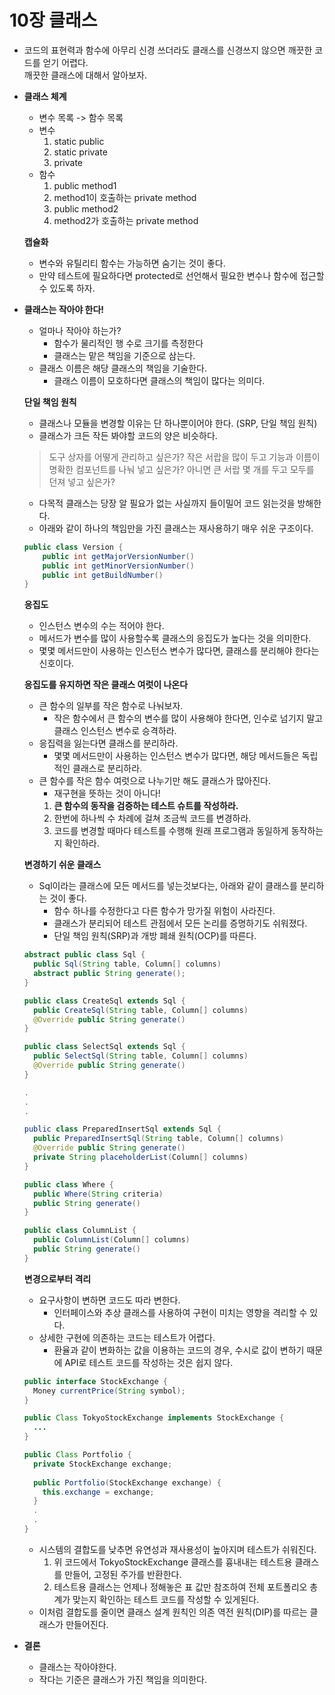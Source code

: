 # 10장 클래스

- 코드의 표현력과 함수에 아무리 신경 쓰더라도 클래스를 신경쓰지 않으면 깨끗한 코드를 얻기 어렵다.  
깨끗한 클래스에 대해서 알아보자.

- **클래스 체계**

    - 변수 목록 -> 함수 목록
    - 변수
      1. static public 
      2. static private 
      3. private
    - 함수
      1. public method1
      2. method1이 호출하는 private method
      3. public method2
      4. method2가 호출하는 private method

    **캡슐화**

    - 변수와 유틸리티 함수는 가능하면 숨기는 것이 좋다.
    - 만약 테스트에 필요하다면 protected로 선언해서 필요한 변수나 함수에 접근할 수 있도록 하자.

- **클래스는 작아야 한다!**

    - 얼마나 작아야 하는가?
      - 함수가 물리적인 행 수로 크기를 측정한다
      - 클래스는 맡은 책임을 기준으로 삼는다.
    - 클래스 이름은 해당 클래스의 책임을 기술한다.
      - 클래스 이름이 모호하다면 클래스의 책임이 많다는 의미다.
    
    **단일 책임 원칙**

    - 클래스나 모듈을 변경할 이유는 단 하나뿐이어야 한다. (SRP, 단일 책임 원칙)
    - 클래스가 크든 작든 봐야할 코드의 양은 비슷하다. 
    > 도구 상자를 어떻게 관리하고 싶은가? 
    작은 서랍을 많이 두고 기능과 이름이 명확한 컴포넌트를 나눠 넣고 싶은가? 
    아니면 큰 서랍 몇 개를 두고 모두를 던져 넣고 싶은가?
    - 다목적 클래스는 당장 알 필요가 없는 사실까지 들이밀어 코드 읽는것을 방해한다.
    - 아래와 같이 하나의 책임만을 가진 클래스는 재사용하기 매우 쉬운 구조이다.
    ``` java
    public class Version {
        public int getMajorVersionNumber()
        public int getMinorVersionNumber()
        public int getBuildNumber()
    }
    ```

    **응집도**

    - 인스턴스 변수의 수는 적어야 한다.
    - 메서드가 변수를 많이 사용할수록 클래스의 응집도가 높다는 것을 의미한다.
    - 몇몇 메서드만이 사용하는 인스턴스 변수가 많다면, 클래스를 분리해야 한다는 신호이다.

    **응집도를 유지하면 작은 클래스 여럿이 나온다**

    - 큰 함수의 일부를 작은 함수로 나눠보자.
      - 작은 함수에서 큰 함수의 변수를 많이 사용해야 한다면, 인수로 넘기지 말고 클래스 인스턴스 변수로 승격하라.
    - 응집력을 잃는다면 클래스를 분리하라.
      - 몇몇 메서드만이 사용하는 인스턴스 변수가 많다면, 해당 메서드들은 독립적인 클래스로 분리하라.
    - 큰 함수를 작은 함수 여럿으로 나누기만 해도 클래스가 많아진다.
      - 재구현을 뜻하는 것이 아니다!
      1. **큰 함수의 동작을 검증하는 테스트 슈트를 작성하라.**
      2. 한번에 하나씩 수 차례에 걸쳐 조금씩 코드를 변경하라.
      3. 코드를 변경할 때마다 테스트를 수행해 원래 프로그램과 동일하게 동작하는지 확인하라. 

  **변경하기 쉬운 클래스**

  - Sql이라는 클래스에 모든 메서드를 넣는것보다는, 아래와 같이 클래스를 분리하는 것이 좋다.
    - 함수 하나를 수정한다고 다른 함수가 망가질 위험이 사라진다.
    - 클래스가 분리되어 테스트 관점에서 모든 논리를 증명하기도 쉬워졌다.
    - 단일 책임 원칙(SRP)과 개방 폐쇄 원칙(OCP)를 따른다.  

  ``` java
  abstract public class Sql {
    public Sql(String table, Column[] columns)
    abstract public String generate();
  }

  public class CreateSql extends Sql {
    public CreateSql(String table, Column[] columns)
    @Override public String generate()
  }

  public class SelectSql extends Sql {
    public SelectSql(String table, Column[] columns)
    @Override public String generate()
  }

  .
  .
  .

  public class PreparedInsertSql extends Sql {
    public PreparedInsertSql(String table, Column[] columns)
    @Override public String generate()
    private String placeholderList(Column[] columns)
  }

  public class Where {
    public Where(String criteria)
    public String generate()
  }

  public class ColumnList {
    public ColumnList(Column[] columns)
    public String generate()
  }
  ```

  **변경으로부터 격리**

  - 요구사항이 변하면 코드도 따라 변한다.
    - 인터페이스와 추상 클래스를 사용하여 구현이 미치는 영향을 격리할 수 있다.
  - 상세한 구현에 의존하는 코드는 테스트가 어렵다.
    - 환율과 같이 변화하는 값을 이용하는 코드의 경우, 수시로 값이 변하기 때문에 API로 테스트 코드를 작성하는 것은 쉽지 않다.
  ``` java
  public interface StockExchange {
    Money currentPrice(String symbol);
  }

  public Class TokyoStockExchange implements StockExchange {
    ...
  }

  public Class Portfolio {
    private StockExchange exchange;
    
    public Portfolio(StockExchange exchange) {
      this.exchange = exchange;
    }
    .
    .
  }
  ```
  - 시스템의 결합도를 낮추면 유연성과 재사용성이 높아지며 테스트가 쉬워진다.
    1. 위 코드에서 TokyoStockExchange 클래스를 흉내내는 테스트용 클래스를 만들어, 고정된 주가를 반환한다.
    2. 테스트용 클래스는 언제나 정해놓은 표 값만 참조하여 전체 포트폴리오 총계가 맞는지 확인하는 테스트 코드를 작성할 수 있게된다. 
  - 이처럼 결합도를 줄이면 클래스 설계 원칙인 의존 역전 원칙(DIP)를 따르는 클래스가 만들어진다.


- **결론**

  - 클래스는 작아야한다.
  - 작다는 기준은 클래스가 가진 책임을 의미한다.